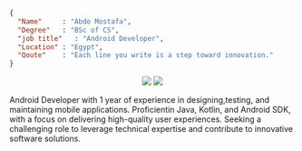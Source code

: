 ```json
{
  "Name"     : "Abdo Mostafa",
  "Degree"   : "BSc of CS",
  "job title"   : "Android Developer",
  "Location" : "Egypt",
  "Qoute"    : "Each line you write is a step toward innovation."
}
```
<p align="center">
    <a href="https://www.linkedin.com/in/abdo-mostafa-27735320a/"><img src="https://img.shields.io/badge/linkedin-%230177B5?style=flat&logo=linkedin&logoColor=white"/></a>
    <a href="https://www.youtube.com/@abdomostafa4512"><img src="https://img.shields.io/badge/youtube-%23FF0000?style=flat&logo=youtube&logoColor=white"/></a>
  </p>

  Android Developer with 1 year of experience in designing,testing, and maintaining mobile applications. Proficientin Java, Kotlin, and Android SDK, 
  with a focus on delivering high-quality user experiences. Seeking a challenging role to leverage technical expertise and contribute to innovative software solutions.
